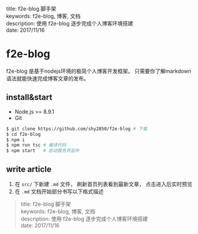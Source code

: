 title: f2e-blog 脚手架  
keywords: f2e-blog, 博客, 文档  
description: 使用 f2e-blog 逐步完成个人博客环境搭建  
date: 2017/11/16

# f2e-blog
f2e-blog 是基于nodejs环境的极简个人博客开发框架。 只需要你了解markdown语法就能快速完成博客文章的发布。

## install&start

- Node.js >= 8.9.1
- Git

``` bash
$ git clone https://github.com/shy2850/f2e-blog # 下载
$ cd f2e-blog
$ npm i
$ npm run tsc # 编译代码
$ npm start   # 启动服务并监听

```

## write article

1. 在 `src/` 下新建 `.md` 文件， 刷新首页列表看到最新文章， 点击进入后实时预览
2. 在 `.md` 文档开始部分书写以下格式描述 

> title: f2e-blog 脚手架  
> keywords: f2e-blog, 博客, 文档  
> description: 使用 f2e-blog 逐步完成个人博客环境搭建  
> date: 2017/11/16
